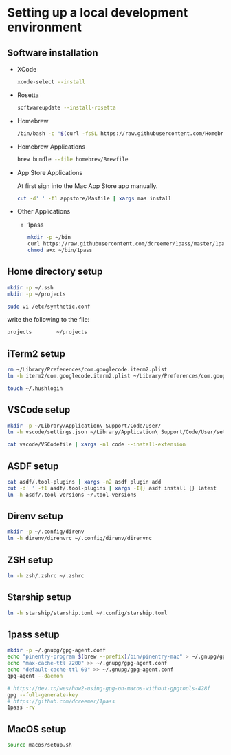 # Setting up a local development environment


## Software installation
*  XCode

    ```sh
    xcode-select --install
    ```

*  Rosetta

    ```sh
    softwareupdate --install-rosetta
    ```

* Homebrew

     ```sh
    /bin/bash -c "$(curl -fsSL https://raw.githubusercontent.com/Homebrew/install/HEAD/install.sh)"
    ```
* Homebrew Applications
     ```sh
    brew bundle --file homebrew/Brewfile
    ```

* App Store Applications

    At first sign into the Mac App Store app manually.

    ```sh
    cut -d' ' -f1 appstore/Masfile | xargs mas install
    ```

* Other Applications

  * 1pass

    ```sh
    mkdir -p ~/bin
    curl https://raw.githubusercontent.com/dcreemer/1pass/master/1pass > ~/bin/1pass
    chmod a+x ~/bin/1pass
    ```

## Home directory setup
```sh
mkdir -p ~/.ssh
mkdir -p ~/projects

sudo vi /etc/synthetic.conf
```
write the following to the file:
```sh
projects        ~/projects
```

## iTerm2 setup

```sh
rm ~/Library/Preferences/com.googlecode.iterm2.plist
ln -h iterm2/com.googlecode.iterm2.plist ~/Library/Preferences/com.googlecode.iterm2.plist

touch ~/.hushlogin
```

## VSCode setup

```sh
mkdir -p ~/Library/Application\ Support/Code/User/
ln -h vscode/settings.json ~/Library/Application\ Support/Code/User/settings.json

cat vscode/VSCodefile | xargs -n1 code --install-extension
```

## ASDF setup
```sh
cat asdf/.tool-plugins | xargs -n2 asdf plugin add
cut -d' ' -f1 asdf/.tool-plugins | xargs -I{} asdf install {} latest
ln -h asdf/.tool-versions ~/.tool-versions
```

## Direnv setup
```sh
mkdir -p ~/.config/direnv 
ln -h direnv/direnvrc ~/.config/direnv/direnvrc
```

## ZSH setup
```sh
ln -h zsh/.zshrc ~/.zshrc
```

## Starship setup
```sh
ln -h starship/starship.toml ~/.config/starship.toml

```

## 1pass setup
```sh
mkdir -p ~/.gnupg/gpg-agent.conf
echo "pinentry-program $(brew --prefix)/bin/pinentry-mac" > ~/.gnupg/gpg-agent.conf
echo "max-cache-ttl 7200" >> ~/.gnupg/gpg-agent.conf
echo "default-cache-ttl 60" >> ~/.gnupg/gpg-agent.conf
gpg-agent --daemon

# https://dev.to/wes/how2-using-gpg-on-macos-without-gpgtools-428f
gpg --full-generate-key
# https://github.com/dcreemer/1pass
1pass -rv
```

## MacOS setup
```sh
source macos/setup.sh
```

